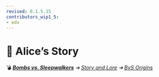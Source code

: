 ```yaml
---
revised: 0.1.5.15
contributors_wip1_5:
- edx
---
```


# 📁 Alice’s Story

💣 ***[Bombs vs. Sleepwalkers][home]** ➔ [Story and Lore][story] ➔ [BvS Origins][story_bvso]*

[home]: /README.md
[story]: /story/readme.md
[story_bvso]: /story/bvso/readme.md
